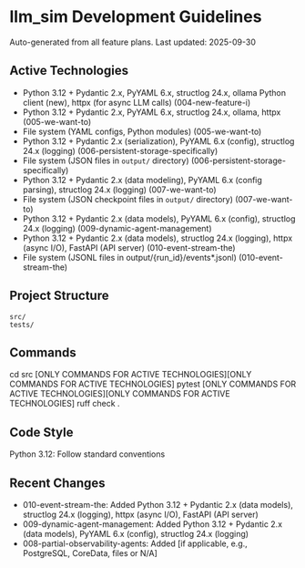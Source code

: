 # llm_sim Development Guidelines

Auto-generated from all feature plans. Last updated: 2025-09-30

## Active Technologies
- Python 3.12 + Pydantic 2.x, PyYAML 6.x, structlog 24.x, ollama Python client (new), httpx (for async LLM calls) (004-new-feature-i)
- Python 3.12 + Pydantic 2.x, PyYAML 6.x, structlog 24.x, ollama, httpx (005-we-want-to)
- File system (YAML configs, Python modules) (005-we-want-to)
- Python 3.12 + Pydantic 2.x (serialization), PyYAML 6.x (config), structlog 24.x (logging) (006-persistent-storage-specifically)
- File system (JSON files in `output/` directory) (006-persistent-storage-specifically)
- Python 3.12 + Pydantic 2.x (data modeling), PyYAML 6.x (config parsing), structlog 24.x (logging) (007-we-want-to)
- File system (JSON checkpoint files in `output/` directory) (007-we-want-to)
- Python 3.12 + Pydantic 2.x (data models), PyYAML 6.x (config), structlog 24.x (logging) (009-dynamic-agent-management)
- Python 3.12 + Pydantic 2.x (data models), structlog 24.x (logging), httpx (async I/O), FastAPI (API server) (010-event-stream-the)
- File system (JSONL files in output/{run_id}/events*.jsonl) (010-event-stream-the)

## Project Structure
```
src/
tests/
```

## Commands
cd src [ONLY COMMANDS FOR ACTIVE TECHNOLOGIES][ONLY COMMANDS FOR ACTIVE TECHNOLOGIES] pytest [ONLY COMMANDS FOR ACTIVE TECHNOLOGIES][ONLY COMMANDS FOR ACTIVE TECHNOLOGIES] ruff check .

## Code Style
Python 3.12: Follow standard conventions

## Recent Changes
- 010-event-stream-the: Added Python 3.12 + Pydantic 2.x (data models), structlog 24.x (logging), httpx (async I/O), FastAPI (API server)
- 009-dynamic-agent-management: Added Python 3.12 + Pydantic 2.x (data models), PyYAML 6.x (config), structlog 24.x (logging)
- 008-partial-observability-agents: Added [if applicable, e.g., PostgreSQL, CoreData, files or N/A]

<!-- MANUAL ADDITIONS START -->
<!-- MANUAL ADDITIONS END -->
